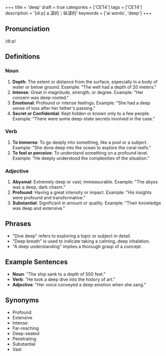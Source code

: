 +++
title = 'deep'
draft = true
categories = ['CET4']
tags = ['CET4']
description = '[diːp] a.深的；纵深的'
keywords = ['ai words', 'deep']
+++

## Pronunciation
/diːp/

## Definitions
### Noun
1. **Depth**: The extent or distance from the surface, especially in a body of water or below ground. Example: "The well had a depth of 20 meters."
2. **Intense**: Great in magnitude, strength, or degree. Example: "Her concern was deep-rooted."
3. **Emotional**: Profound or intense feelings. Example: "She had a deep sense of loss after her father's passing."
4. **Secret or Confidential**: Kept hidden or known only to a few people. Example: "There were some deep-state secrets involved in the case."

### Verb
1. **To immerse**: To go deeply into something, like a pool or a subject. Example: "She dove deep into the ocean to explore the coral reefs."
2. **To feel or perceive**: To understand something on a profound level. Example: "He deeply understood the complexities of the situation."

### Adjective
1. **Abysmal**: Extremely deep or vast; immeasurable. Example: "The abyss was a deep, dark chasm."
2. **Profound**: Having a great intensity or impact. Example: "His insights were profound and transformative."
3. **Substantial**: Significant in amount or quality. Example: "Their knowledge was deep and extensive."

## Phrases
- "Dive deep" refers to exploring a topic or subject in detail.
- "Deep breath" is used to indicate taking a calming, deep inhalation.
- "A deep understanding" implies a thorough grasp of a concept.

## Example Sentences
- **Noun**: "The ship sank to a depth of 500 feet."
- **Verb**: "He took a deep dive into the history of art."
- **Adjective**: "Her voice conveyed a deep emotion when she sang."

## Synonyms
- Profound
- Extensive
- Intense
- Far-reaching
- Deep-seated
- Penetrating
- Substantial
- Vast
